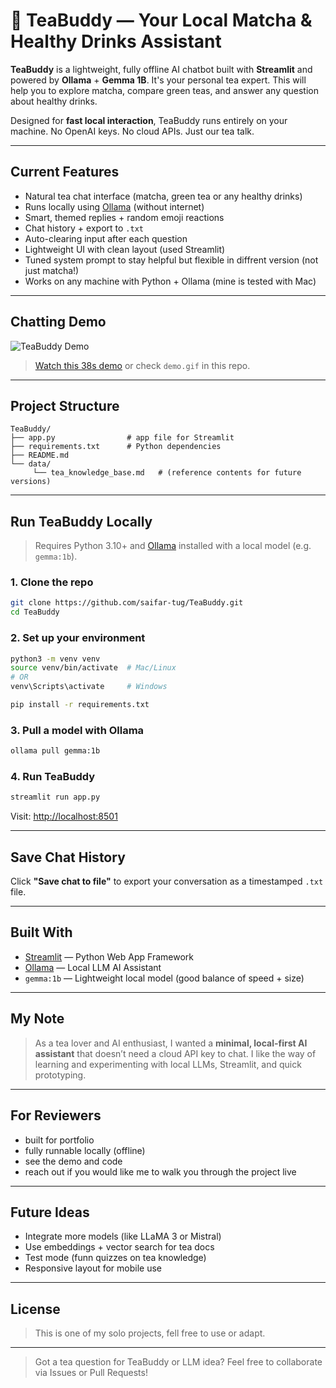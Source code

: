 # 🍵 TeaBuddy — Your Local Matcha & Healthy Drinks Assistant

**TeaBuddy** is a lightweight, fully offline AI chatbot built with **Streamlit** and powered by **Ollama** + **Gemma 1B**. It's your personal tea expert. This will help you to explore matcha, compare green teas, and answer any question about healthy drinks.

Designed for **fast local interaction**, TeaBuddy runs entirely on your machine. No OpenAI keys. No cloud APIs. Just our tea talk.

---

## Current Features

- Natural tea chat interface (matcha, green tea or any healthy drinks)
- Runs locally using [Ollama](https://ollama.com/) (without internet)
- Smart, themed replies + random emoji reactions
- Chat history + export to `.txt`
- Auto-clearing input after each question
- Lightweight UI with clean layout (used Streamlit)
- Tuned system prompt to stay helpful but flexible in diffrent version (not just matcha!)
- Works on any machine with Python + Ollama (mine is tested with Mac)

---

## Chatting Demo

![TeaBuddy Demo](demo.gif)

> [Watch this 38s demo](#) or check `demo.gif` in this repo.

---

## Project Structure

```
TeaBuddy/
├── app.py                # app file for Streamlit
├── requirements.txt      # Python dependencies
├── README.md
└── data/
     └── tea_knowledge_base.md   # (reference contents for future versions)          
```

---

## Run TeaBuddy Locally

> Requires Python 3.10+ and [Ollama](https://ollama.com/) installed with a local model (e.g. `gemma:1b`).

### 1. Clone the repo

```bash
git clone https://github.com/saifar-tug/TeaBuddy.git
cd TeaBuddy
```

### 2. Set up your environment

```bash
python3 -m venv venv
source venv/bin/activate  # Mac/Linux
# OR
venv\Scripts\activate     # Windows

pip install -r requirements.txt
```

### 3. Pull a model with Ollama

```bash
ollama pull gemma:1b
```

### 4. Run TeaBuddy

```bash
streamlit run app.py
```

Visit: [http://localhost:8501](http://localhost:8501)

---

## Save Chat History

Click **"Save chat to file"** to export your conversation as a timestamped `.txt` file.

---

## Built With

- [Streamlit](https://streamlit.io/) — Python Web App Framework
- [Ollama](https://ollama.com/) — Local LLM AI Assistant
- `gemma:1b` — Lightweight local model (good balance of speed + size)

---

## My Note

> As a tea lover and AI enthusiast, I wanted a **minimal, local-first AI assistant** that doesn’t need a cloud API key to chat. I like the way of learning and experimenting with local LLMs, Streamlit, and quick prototyping.

---

## For Reviewers

- built for portfolio
- fully runnable locally (offline)
- see the demo and code
- reach out if you would like me to walk you through the project live

---

## Future Ideas

- Integrate more models (like LLaMA 3 or Mistral)
- Use embeddings + vector search for tea docs
- Test mode (funn quizzes on tea knowledge)
- Responsive layout for mobile use

---

## License

> This is one of my solo projects, fell free to use or adapt.

---

> Got a tea question for TeaBuddy or LLM idea? Feel free to collaborate via Issues or Pull Requests!